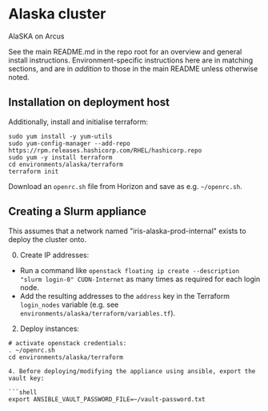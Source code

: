 # Alaska cluster

AlaSKA on Arcus

See the main README.md in the repo root for an overview and general install instructions.  Environment-specific instructions here are in matching sections, and are in *addition* to those in the main README unless otherwise noted.

## Installation on deployment host

Additionally, install and initialise terraform:

```shell
sudo yum install -y yum-utils
sudo yum-config-manager --add-repo https://rpm.releases.hashicorp.com/RHEL/hashicorp.repo
sudo yum -y install terraform
cd environments/alaska/terraform
terraform init
```

Download an `openrc.sh` file from Horizon and save as e.g. `~/openrc.sh`.

## Creating a Slurm appliance

This assumes that a network named "iris-alaska-prod-internal" exists to deploy the cluster onto.

0. Create IP addresses:
- Run a command like `openstack floating ip create --description "slurm login-0" CUDN-Internet` as many times as required for each login node.
- Add the resulting addresses to the `address` key in the Terraform `login_nodes` variable (e.g. see `environments/alaska/terraform/variables.tf`).

2. Deploy instances:

```
# activate openstack credentials:
. ~/openrc.sh
cd environments/alaska/terraform

4. Before deploying/modifying the appliance using ansible, export the vault key:

```shell
export ANSIBLE_VAULT_PASSWORD_FILE=~/vault-password.txt
```

